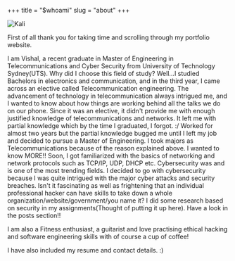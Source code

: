 +++
title = "$whoami" 
slug = "about" 
+++

![Kali](../images/about1.png)

First of all thank you for taking time and scrolling through my portfolio website.

I am Vishal, a recent graduate in Master of Engineering in Telecommunications and Cyber Security from University of Technology Sydney(UTS). 
Why did I choose this field of study?
Well...I studied Bachelors in electronics and communication, and in the third year, I came across an elective called Telecommunication engineering. The advancement of technology in telecommunication always intrigued me, and I wanted to know about how things are working behind all the talks we do on our phone. Since it was an elective, it didn't provide me with enough justified knowledge of telecommunications and networks. It left me with partial knowledge which by the time I graduated, I forgot. :/ 
Worked for almost two years but the partial knowledge bugged me until I left my job and decided to pursue a Master of Engineering. I took majors as Telecommunications because of the reason explained above. I wanted to know MORE!! Soon, I got familiarized with the basics of networking and network protocols such as TCP/IP, UDP, DHCP etc. 
Cybersecurity was and is one of the most trending fields. I decided to go with cybersecurity because I was quite intrigued with the major cyber attacks and security breaches. Isn't it fascinating as well as frightening that an individual professional hacker can have skills to take down a whole organization/website/government/you name it? 
I did some research based on security in my assignments(Thought of putting it up here). Have a look in the posts section!!

I am also a Fitness enthusiast, a guitarist and love practising ethical hacking and software engineering skills with of course a cup of coffee!

I have also included my resume and contact details. :)

